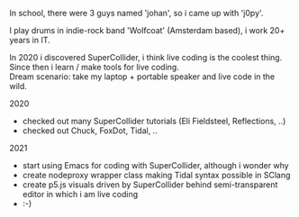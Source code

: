 In school, there were 3 guys named 'johan', so i came up with 'j0py'.

I play drums in indie-rock band 'Wolfcoat' (Amsterdam based), i work 20+ years in IT.

In 2020 i discovered SuperCollider, i think live coding is the coolest thing.  
Since then i learn / make tools for live coding.  
Dream scenario: take my laptop + portable speaker and live code in the wild.

2020
- checked out many SuperCollider tutorials (Eli Fieldsteel, Reflections, ..)
- checked out Chuck, FoxDot, Tidal, ..

2021
- start using Emacs for coding with SuperCollider, although i wonder why
- create nodeproxy wrapper class making Tidal syntax possible in SClang
- create p5.js visuals driven by SuperCollider behind semi-transparent editor in which i am live coding
- :-)

<!---
j0py/j0py is a ✨ special ✨ repository because its `README.md` (this file) appears on your GitHub profile.
You can click the Preview link to take a look at your changes.
--->
